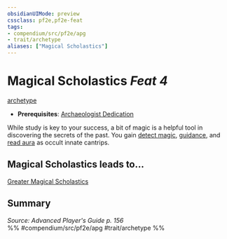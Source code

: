 ```yaml
---
obsidianUIMode: preview
cssclass: pf2e,pf2e-feat
tags:
- compendium/src/pf2e/apg
- trait/archetype
aliases: ["Magical Scholastics"]
---
```

# Magical Scholastics  *Feat 4*  
[archetype](../../Rules/traits/archetype.md)  

- **Prerequisites**: [Archaeologist Dedication](archaeologist-dedication-apg.md)

While study is key to your success, a bit of magic is a helpful tool in discovering the secrets of the past. You gain [detect magic](../spells/detect-magic.md), [guidance](../spells/guidance.md), and [read aura](../spells/read-aura.md) as occult innate cantrips.

## Magical Scholastics leads to...

[Greater Magical Scholastics](greater-magical-scholastics-apg.md)

## Summary

*Source: Advanced Player's Guide p. 156*  
%% #compendium/src/pf2e/apg #trait/archetype %%